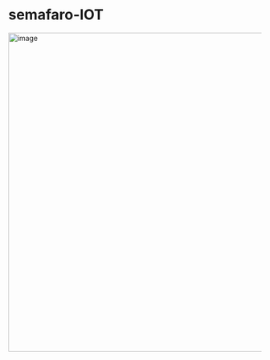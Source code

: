 ﻿# semafaro-IOT


<img width="1827" height="635" alt="image" src="https://github.com/user-attachments/assets/e4a7b414-86a6-491c-8b83-eedde070978a" />
